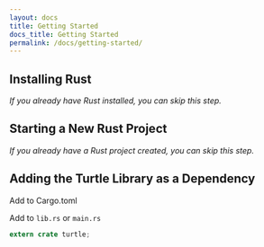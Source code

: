 ```yaml
---
layout: docs
title: Getting Started
docs_title: Getting Started
permalink: /docs/getting-started/
---
```


## Installing Rust

*If you already have Rust installed, you can skip this step.*

## Starting a New Rust Project

*If you already have a Rust project created, you can skip this step.*

## Adding the Turtle Library as a Dependency

Add to Cargo.toml

Add to `lib.rs` or `main.rs`

```rust
extern crate turtle;
```
